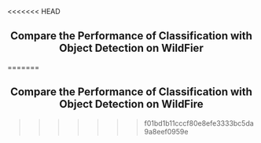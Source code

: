 <<<<<<< HEAD
## <div align="center">Compare the Performance of Classification with Object Detection on WildFier</div>
=======
## <div align="center">Compare the Performance of Classification with Object Detection on WildFire</div>
>>>>>>> f01bd1b11cccf80e8efe3333bc5da9a8eef0959e
